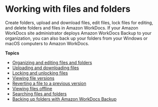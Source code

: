 # Working with files and folders<a name="working-docs"></a>

Create folders, upload and download files, edit files, lock files for editing, and delete folders and files in Amazon WorkDocs\. If your Amazon WorkDocs site administrator deploys Amazon WorkDocs Backup to your organization, you can also back up your folders from your Windows or macOS computers to Amazon WorkDocs\.

**Topics**
+ [Organizing and editing files and folders](client_folders.md)
+ [Uploading and downloading files](client_add_files.md)
+ [Locking and unlocking files](client_lock_files.md)
+ [Viewing file versions](client_file_versions.md)
+ [Reverting a file to a previous version](revert-version.md)
+ [Viewing files offline](view-offline.md)
+ [Searching files and folders](search.md)
+ [Backing up folders with Amazon WorkDocs Backup](user-backup.md)